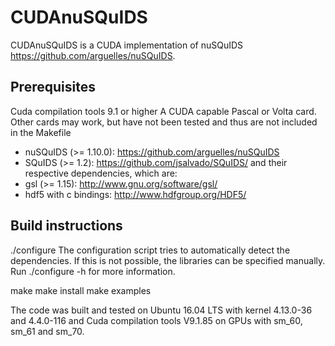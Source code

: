 
# CUDAnuSQuIDS

CUDAnuSQuIDS is a CUDA implementation of nuSQuIDS https://github.com/arguelles/nuSQuIDS.

## Prerequisites
Cuda compilation tools 9.1 or higher
A CUDA capable Pascal or Volta card. Other cards may work, but have not been tested and thus are not included in the Makefile

* nuSQuIDS (>= 1.10.0): https://github.com/arguelles/nuSQuIDS
* SQuIDS (>= 1.2): https://github.com/jsalvado/SQuIDS/
and their respective dependencies, which are:
* gsl (>= 1.15): http://www.gnu.org/software/gsl/
* hdf5 with c bindings: http://www.hdfgroup.org/HDF5/

## Build instructions
./configure
The configuration script tries to automatically detect the dependencies. 
If this is not possible, the libraries can be specified manually.
Run ./configure -h for more information.

make
make install
make examples

The code was built and tested on Ubuntu 16.04 LTS with kernel 4.13.0-36 and 4.4.0-116 and Cuda compilation tools V9.1.85 on GPUs with sm_60, sm_61 and sm_70.
